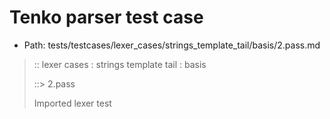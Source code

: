 # Tenko parser test case

- Path: tests/testcases/lexer_cases/strings_template_tail/basis/2.pass.md

> :: lexer cases : strings template tail : basis
>
> ::> 2.pass
>
> Imported lexer test
>
> <template tail> quotes

## Input

`````js
`${"-->"} a " b `
;
`${"-->"} a " b " c `
;
`${"-->"} a ' b `
;
`${"-->"} a ' b ' c `
;
`${"-->"} a ` b `
;
`${"-->"} a ` b ` c `
`````

## Output

_Note: the whole output block is auto-generated. Manual changes will be overwritten!_

Below follow outputs in four parsing modes: sloppy mode, strict mode script goal, module goal, web compat mode (always sloppy).

Note that the output parts are auto-generated by the test runner to reflect actual result.

### Sloppy mode

Parsed with script goal and as if the code did not start with strict mode header.

`````
throws: Parser error!
  Unable to ASI

{"-->"} a " b `
;
`${"-->"} a " b " c `
;
`${"-->"} a ' b `
;
`${"-->"} a ' b ' c `
;
`${"-->"} a ` b `
              ^------- error

;
`${"-->"} a ` b ` c `
`````

### Strict mode

Parsed with script goal but as if it was starting with `"use strict"` at the top.

_Output same as sloppy mode._

### Module goal

Parsed with the module goal.

_Output same as sloppy mode._

### Web compat mode

Parsed in sloppy script mode but with the web compat flag enabled.

_Output same as sloppy mode._
